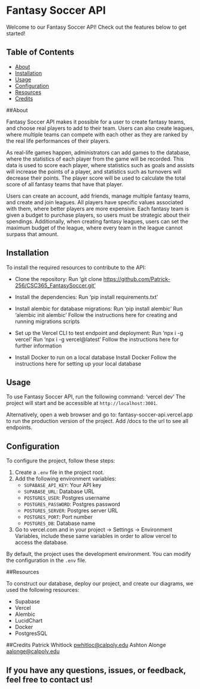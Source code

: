 # Fantasy Soccer API

Welcome to our Fantasy Soccer API! Check out the features below to get started!

## Table of Contents
- [About](#about)
- [Installation](#installation)
- [Usage](#usage)
- [Configuration](#configuration)
- [Resources](#resources)
- [Credits](#credits)

##About

Fantasy Soccer API makes it possible for a user to create fantasy teams, and choose real players to add to their team. Users can also create leagues, where multiple teams can compete with each other as they are ranked by the real life performances of their players. 

As real-life games happen, administrators can add games to the database, where the statistics of each player from the game will be recorded. This data is used to score each player, where statistics such as goals and assists will increase the points of a player, and statistics such as turnovers will decrease their points. The player score will be used to calculate the total score of all fantasy teams that have that player.

Users can create an account, add friends, manage multiple fantasy teams, and create and join leagues. All players have specific values associated with them, where better players are more expensive. Each fantasy team is given a budget to purchase players, so users must be strategic about their spendings. Additionally, when creating fantasy leagues, users can set the maximum budget of the league, where every team in the league cannot surpass that amount.


## Installation

To install the required resources to contribute to the API:

   - Clone the repository:
Run ‘git clone https://github.com/Patrick-256/CSC365_FantasySoccer.git’

   - Install the dependencies:
Run ‘pip install requirements.txt’

   -  Install alembic for database migrations:
Run ‘pip install alembic’
Run ‘alembic init alembic’
Follow the instructions here for creating and running migrations scripts

   - Set up the Vercel CLI to test endpoint and deployment:
Run ‘npx i -g vercel’
Run ‘npx i -g vercel@latest’
Follow the instructions here for further information

   - Install Docker to run on a local database
Install Docker
Follow the instructions here for setting up your local database


## Usage

To use Fantasy Soccer API, run the following command: ‘vercel dev’
The project will start and be accessible at `http://localhost:3001`.

Alternatively, open a web browser and go to: fantasy-soccer-api.vercel.app to run the production version of the project. Add /docs to the url to see all endpoints.

## Configuration

To configure the project, follow these steps:

1. Create a `.env` file in the project root.
2. Add the following environment variables:
   - `SUPABASE_API_KEY`: Your API key
   - `SUPABASE_URL`: Database URL
   - `POSTGRES_USER`: Postgres username
   - `POSTGRES_PASSWORD`: Postgres password
   - `POSTGRES_SERVER`: Postgres server URL
   - `POSTGRES_PORT`: Port number
   - `POSTGRES_DB`: Database name
3. Go to vercel.com and in your project -> Settings -> Environment Variables, include these same variables in order to allow vercel to access the database.

By default, the project uses the development environment. You can modify the configuration in the `.env` file.





##Resources

To construct our database, deploy our project, and create our diagrams, we used the following resources:

   - Supabase
   - Vercel
   - Alembic
   - LucidChart
   - Docker
   - PostgresSQL


##Credits
Patrick Whitlock   pwhitloc@calpoly.edu
Ashton Alonge     aalonge@calpoly.edu  

If you have any questions, issues, or feedback, feel free to contact us!
---
